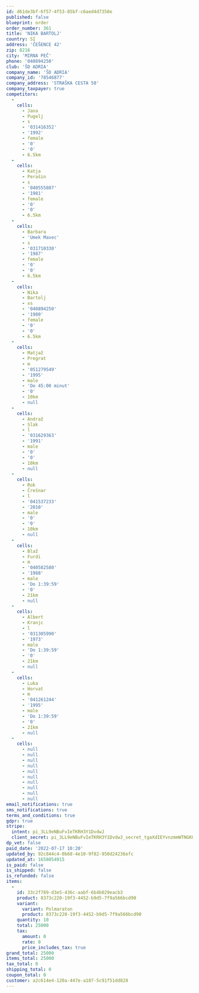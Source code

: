 ```yaml
---
id: d61de3bf-6f57-4f53-85bf-c6aed4d7358e
published: false
blueprint: order
order_number: 361
title: 'NIKA BARTOLJ'
country: SI
address: 'ČEŠENCE 42'
zip: 8216
city: 'MIRNA PEČ'
phone: '040894250'
club: 'ŠD ADRIA'
company_name: 'ŠD ADRIA'
company_id: '78546877'
company_address: 'STRAŠKA CESTA 50'
company_taxpayer: true
competitors:
  -
    cells:
      - Jana
      - Pugelj
      - s
      - '031416352'
      - '1992'
      - female
      - '0'
      - '0'
      - 6.5km
  -
    cells:
      - Katja
      - Perašin
      - s
      - '040555807'
      - '1981'
      - female
      - '0'
      - '0'
      - 6.5km
  -
    cells:
      - Barbara
      - 'Umek Mavec'
      - s
      - '031710330'
      - '1987'
      - female
      - '0'
      - '0'
      - 6.5km
  -
    cells:
      - Nika
      - Bartolj
      - xs
      - '040894250'
      - '1980'
      - female
      - '0'
      - '0'
      - 6.5km
  -
    cells:
      - Matjaž
      - Pregrat
      - m
      - '051279549'
      - '1995'
      - male
      - 'Do 45:00 minut'
      - '0'
      - 10km
      - null
  -
    cells:
      - Andraž
      - Slak
      - l
      - '031629363'
      - '1991'
      - male
      - '0'
      - '0'
      - 10km
      - null
  -
    cells:
      - Rok
      - Črešnar
      - l
      - '041537233'
      - '2010'
      - male
      - '0'
      - '0'
      - 10km
      - null
  -
    cells:
      - Blaž
      - Furdi
      - m
      - '040582580'
      - '1988'
      - male
      - 'Do 1:39:59'
      - '0'
      - 21km
      - null
  -
    cells:
      - Albert
      - Kranjc
      - l
      - '031305990'
      - '1973'
      - male
      - 'Do 1:39:59'
      - '0'
      - 21km
      - null
  -
    cells:
      - Luka
      - Horvat
      - m
      - '041261244'
      - '1995'
      - male
      - 'Do 1:39:59'
      - '0'
      - 21km
      - null
  -
    cells:
      - null
      - null
      - null
      - null
      - null
      - null
      - null
      - null
      - null
      - null
email_notifications: true
sms_notifications: true
terms_and_conditions: true
gdpr: true
stripe:
  intent: pi_3LL9eNBuFvIeTKRH3Y1DvdwJ
  client_secret: pi_3LL9eNBuFvIeTKRH3Y1DvdwJ_secret_tgaXdIEYvnzmmWTNGKQM1rUh6
dp_vet: false
paid_date: '2022-07-17 10:20'
updated_by: 92c844c4-0b68-4e10-9f82-950d24236efc
updated_at: 1658054915
is_paid: false
is_shipped: false
is_refunded: false
items:
  -
    id: 33c2f789-d3e5-436c-aabf-6b4b029eacb3
    product: 8373c220-19f3-4452-b9d5-7f9a566bcd90
    variant:
      variant: Polmaraton
      product: 8373c220-19f3-4452-b9d5-7f9a566bcd90
    quantity: 10
    total: 25000
    tax:
      amount: 0
      rate: 0
      price_includes_tax: true
grand_total: 25000
items_total: 25000
tax_total: 0
shipping_total: 0
coupon_total: 0
customer: a2c614e4-120a-447e-a187-5c91f51dd828
---
```


